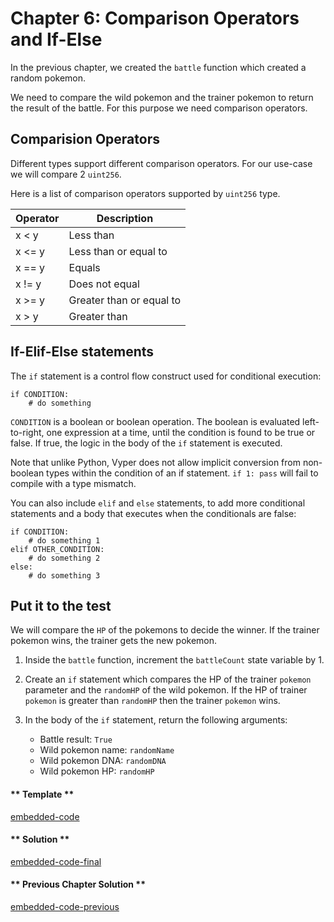 # Chapter 6: Comparison Operators and If-Else

In the previous chapter, we created the `battle` function which created a random pokemon.

We need to compare the wild pokemon and the trainer pokemon to return the result of the battle. For this purpose we need comparison operators.

## Comparision Operators

Different types support different comparison operators. For our use-case we will compare 2 `uint256`.

Here is a list of comparison operators supported by `uint256` type.

| Operator | Description              |
| -------- | ------------------------ |
| x < y    | Less than                |
| x <= y   | Less than or equal to    |
| x == y   | Equals                   |
| x != y   | Does not equal           |
| x >= y   | Greater than or equal to |
| x > y    | Greater than             |

## If-Elif-Else statements

The `if` statement is a control flow construct used for conditional execution:

```vyper
if CONDITION:
    # do something
```

`CONDITION` is a boolean or boolean operation. The boolean is evaluated left-to-right, one expression at a time, until the condition is found to be true or false. If true, the logic in the body of the `if` statement is executed.

Note that unlike Python, Vyper does not allow implicit conversion from non-boolean types within the condition of an if statement. `if 1: pass` will fail to compile with a type mismatch.

You can also include `elif` and `else` statements, to add more conditional statements and a body that executes when the conditionals are false:

```vyper
if CONDITION:
    # do something 1
elif OTHER_CONDITION:
    # do something 2
else:
    # do something 3
```

## Put it to the test

We will compare the `HP` of the pokemons to decide the winner. If the trainer pokemon wins, the trainer gets the new pokemon.

1. Inside the `battle` function, increment the `battleCount` state variable by 1.

2. Create an `if` statement which compares the HP of the trainer `pokemon` parameter and the `randomHP` of the wild pokemon. If the HP of trainer `pokemon` is greater than `randomHP` then the trainer `pokemon` wins.

3. In the body of the `if` statement, return the following arguments:
   - Battle result: `True`
   - Wild pokemon name: `randomName`
   - Wild pokemon DNA: `randomDNA`
   - Wild pokemon HP: `randomHP`

<!-- tabs:start -->

#### ** Template **

[embedded-code](../assets/2/2.6-template-code.vy ':include :type=code embed-template')

#### ** Solution **

[embedded-code-final](../assets/2/2.6-finished-code.vy ':include :type=code embed-final')

#### ** Previous Chapter Solution **

[embedded-code-previous](../assets/2/2.5-finished-code.vy ':include :type=code embed-previous')

<!-- tabs:end -->
